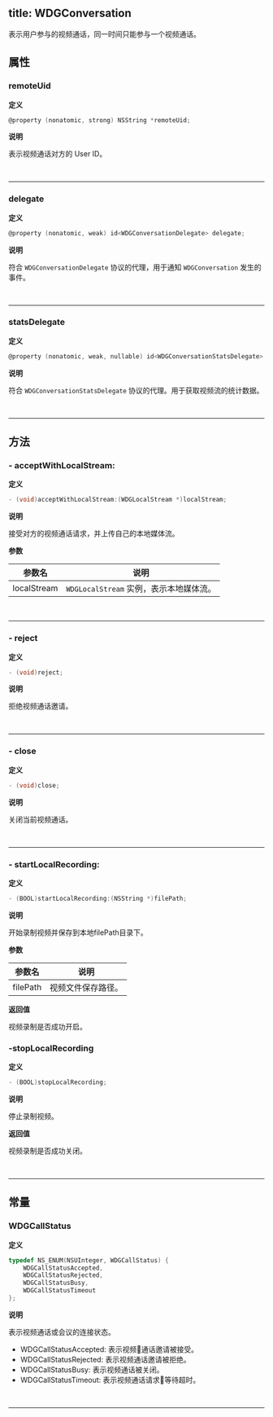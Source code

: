 title: WDGConversation
---

表示用户参与的视频通话，同一时间只能参与一个视频通话。

## 属性

### remoteUid

**定义**

```objectivec
@property (nonatomic, strong) NSString *remoteUid;
```

**说明**

表示视频通话对方的 User ID。

</br>

---

### delegate

**定义**

```objectivec
@property (nonatomic, weak) id<WDGConversationDelegate> delegate;
```

**说明**

符合 `WDGConversationDelegate` 协议的代理，用于通知 `WDGConversation` 发生的事件。

</br>

---

### statsDelegate

**定义**

```objectivec
@property (nonatomic, weak, nullable) id<WDGConversationStatsDelegate> statsDelegate;
```

**说明**

符合 `WDGConversationStatsDelegate` 协议的代理。用于获取视频流的统计数据。

</br>

---

## 方法

### - acceptWithLocalStream:

**定义**

```objectivec
- (void)acceptWithLocalStream:(WDGLocalStream *)localStream;
```

**说明**

接受对方的视频通话请求，并上传自己的本地媒体流。

**参数**

参数名 | 说明 
---|---
localStream | `WDGLocalStream` 实例，表示本地媒体流。

</br>

---

### - reject

**定义**

```objectivec
- (void)reject;
```

**说明**

拒绝视频通话邀请。

</br>

---

### - close

**定义**

```objectivec
- (void)close;
```

**说明**

关闭当前视频通话。

</br>

---

### - startLocalRecording:

**定义**

```objectivec
- (BOOL)startLocalRecording:(NSString *)filePath;
```

**说明**

开始录制视频并保存到本地filePath目录下。

**参数**

参数名 | 说明 
---|---
filePath | 视频文件保存路径。

**返回值**

视频录制是否成功开启。

### -stopLocalRecording

**定义**

```objectivec
- (BOOL)stopLocalRecording;
```

**说明**

停止录制视频。

**返回值**

视频录制是否成功关闭。

</br>

---

## 常量

### WDGCallStatus 

**定义**

```objectivec
typedef NS_ENUM(NSUInteger, WDGCallStatus) {
    WDGCallStatusAccepted,
    WDGCallStatusRejected,
    WDGCallStatusBusy,
    WDGCallStatusTimeout
};
```

**说明**

表示视频通话或会议的连接状态。

- WDGCallStatusAccepted: 表示视频通话邀请被接受。
- WDGCallStatusRejected: 表示视频通话邀请被拒绝。
- WDGCallStatusBusy: 表示视频通话被关闭。
- WDGCallStatusTimeout: 表示视频通话请求等待超时。

</br>

---
